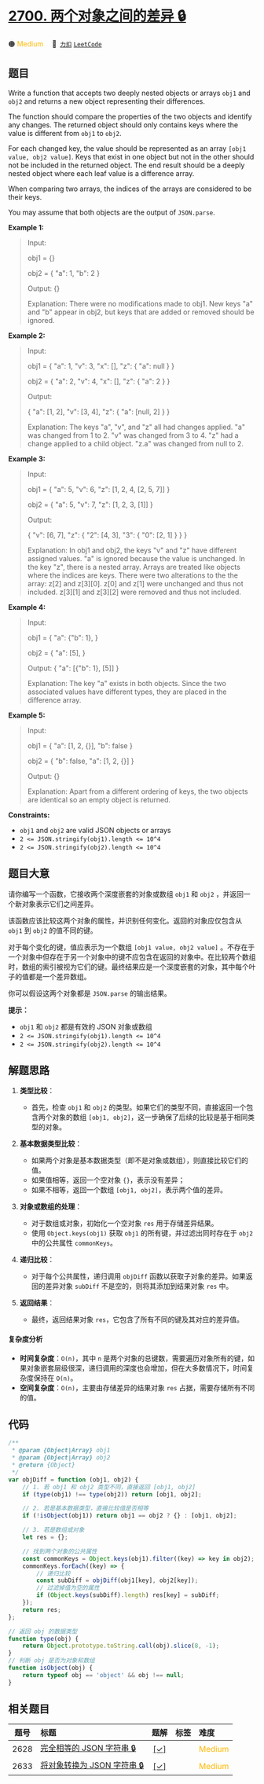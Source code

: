 # [2700. 两个对象之间的差异 🔒](https://2xiao.github.io/leetcode-js/problem/2700.html)

🟠 <font color=#ffb800>Medium</font>&emsp; 🔗&ensp;[`力扣`](https://leetcode.cn/problems/differences-between-two-objects) [`LeetCode`](https://leetcode.com/problems/differences-between-two-objects)

## 题目

Write a function that accepts two deeply nested objects or arrays `obj1` and
`obj2` and returns a new object representing their differences.

The function should compare the properties of the two objects and identify any
changes. The returned object should only contains keys where the value is
different from `obj1` to `obj2`.

For each changed key, the value should be represented as an array `[obj1
value, obj2 value]`. Keys that exist in one object but not in the other should
not be included in the returned object. The end result should be a deeply
nested object where each leaf value is a difference array.

When comparing two arrays, the indices of the arrays are considered to be
their keys.

You may assume that both objects are the output of `JSON.parse`.

**Example 1:**

> Input:
>
> obj1 = {}
>
> obj2 = { "a": 1, "b": 2 }
>
> Output: {}
>
> Explanation: There were no modifications made to obj1. New keys "a" and "b" appear in obj2, but keys that are added or removed should be ignored.

**Example 2:**

> Input:
>
> obj1 = { "a": 1, "v": 3, "x": [], "z": { "a": null } }
>
> obj2 = { "a": 2, "v": 4, "x": [], "z": { "a": 2 } }
>
> Output:
>
> { "a": [1, 2], "v": [3, 4], "z": { "a": [null, 2] } }
>
> Explanation: The keys "a", "v", and "z" all had changes applied. "a" was changed from 1 to 2. "v" was changed from 3 to 4. "z" had a change applied to a child object. "z.a" was changed from null to 2.

**Example 3:**

> Input:
>
> obj1 = { "a": 5, "v": 6, "z": [1, 2, 4, [2, 5, 7]] }
>
> obj2 = { "a": 5, "v": 7, "z": [1, 2, 3, [1]] }
>
> Output:
>
> { "v": [6, 7], "z": { "2": [4, 3], "3": { "0": [2, 1] } } }
>
> Explanation: In obj1 and obj2, the keys "v" and "z" have different assigned values. "a" is ignored because the value is unchanged. In the key "z", there is a nested array. Arrays are treated like objects where the indices are keys. There were two alterations to the the array: z[2] and z[3][0]. z[0] and z[1] were unchanged and thus not included. z[3][1] and z[3][2] were removed and thus not included.

**Example 4:**

> Input:
>
> obj1 = { "a": {"b": 1}, }
>
> obj2 = { "a": [5], }
>
> Output: { "a": [{"b": 1}, [5]] }
>
> Explanation: The key "a" exists in both objects. Since the two associated values have different types, they are placed in the difference array.

**Example 5:**

> Input:
>
> obj1 = { "a": [1, 2, {}], "b": false }
>
> obj2 = { "b": false, "a": [1, 2, {}] }
>
> Output: {}
>
> Explanation: Apart from a different ordering of keys, the two objects are identical so an empty object is returned.

**Constraints:**

- `obj1` and `obj2` are valid JSON objects or arrays
- `2 <= JSON.stringify(obj1).length <= 10^4`
- `2 <= JSON.stringify(obj2).length <= 10^4`

## 题目大意

请你编写一个函数，它接收两个深度嵌套的对象或数组 `obj1` 和 `obj2` ，并返回一个新对象表示它们之间差异。

该函数应该比较这两个对象的属性，并识别任何变化。返回的对象应仅包含从 `obj1` 到 `obj2` 的值不同的键。

对于每个变化的键，值应表示为一个数组 `[obj1 value, obj2 value]`
。不存在于一个对象中但存在于另一个对象中的键不应包含在返回的对象中。在比较两个数组时，数组的索引被视为它们的键。最终结果应是一个深度嵌套的对象，其中每个叶子的值都是一个差异数组。

你可以假设这两个对象都是 `JSON.parse` 的输出结果。

**提示：**

- `obj1` 和 `obj2` 都是有效的 JSON 对象或数组
- `2 <= JSON.stringify(obj1).length <= 10^4`
- `2 <= JSON.stringify(obj2).length <= 10^4`

## 解题思路

1. **类型比较**：

   - 首先，检查 `obj1` 和 `obj2` 的类型。如果它们的类型不同，直接返回一个包含两个对象的数组 `[obj1, obj2]`，这一步确保了后续的比较是基于相同类型的对象。

2. **基本数据类型比较**：

   - 如果两个对象是基本数据类型（即不是对象或数组），则直接比较它们的值。
   - 如果值相等，返回一个空对象 `{}`，表示没有差异；
   - 如果不相等，返回一个数组 `[obj1, obj2]`，表示两个值的差异。

3. **对象或数组的处理**：

   - 对于数组或对象，初始化一个空对象 `res` 用于存储差异结果。
   - 使用 `Object.keys(obj1)` 获取 `obj1` 的所有键，并过滤出同时存在于 `obj2` 中的公共属性 `commonKeys`。

4. **递归比较**：

   - 对于每个公共属性，递归调用 `objDiff` 函数以获取子对象的差异。如果返回的差异对象 `subDiff` 不是空的，则将其添加到结果对象 `res` 中。

5. **返回结果**：
   - 最终，返回结果对象 `res`，它包含了所有不同的键及其对应的差异值。

#### 复杂度分析

- **时间复杂度**：`O(n)`，其中 `n` 是两个对象的总键数，需要遍历对象所有的键，如果对象嵌套层级很深，递归调用的深度也会增加，但在大多数情况下，时间复杂度保持在 `O(n)`。
- **空间复杂度**：`O(n)`，主要由存储差异的结果对象 `res` 占据，需要存储所有不同的值。

## 代码

```javascript
/**
 * @param {Object|Array} obj1
 * @param {Object|Array} obj2
 * @return {Object}
 */
var objDiff = function (obj1, obj2) {
	// 1. 若 obj1 和 obj2 类型不同，直接返回 [obj1, obj2]
	if (type(obj1) !== type(obj2)) return [obj1, obj2];

	// 2. 若是基本数据类型，直接比较值是否相等
	if (!isObject(obj1)) return obj1 == obj2 ? {} : [obj1, obj2];

	// 3. 若是数组或对象
	let res = {};

	// 找到两个对象的公共属性
	const commonKeys = Object.keys(obj1).filter((key) => key in obj2);
	commonKeys.forEach((key) => {
		// 递归比较
		const subDiff = objDiff(obj1[key], obj2[key]);
		// 过滤掉值为空的属性
		if (Object.keys(subDiff).length) res[key] = subDiff;
	});
	return res;
};

// 返回 obj 的数据类型
function type(obj) {
	return Object.prototype.toString.call(obj).slice(8, -1);
}
// 判断 obj 是否为对象和数组
function isObject(obj) {
	return typeof obj == 'object' && obj !== null;
}
```

## 相关题目

<!-- prettier-ignore -->
| 题号 | 标题 | 题解 | 标签 | 难度 |
| :------: | :------ | :------: | :------ | :------ |
| 2628 | [完全相等的 JSON 字符串 🔒](https://leetcode.com/problems/json-deep-equal) | [[✓]](/problem/2628.md) |  | <font color=#ffb800>Medium</font> |
| 2633 | [将对象转换为 JSON 字符串 🔒](https://leetcode.com/problems/convert-object-to-json-string) | [[✓]](/problem/2633.md) |  | <font color=#ffb800>Medium</font> |
